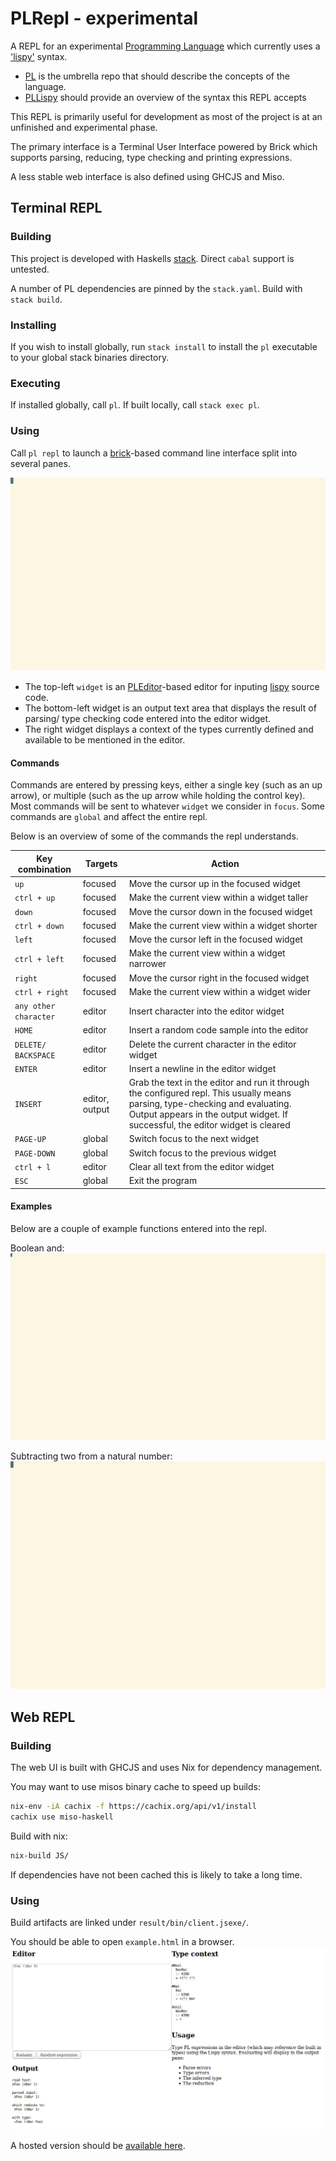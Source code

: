 # PLRepl - experimental

A REPL for an experimental [Programming Language](https://github.com/syallop/PL) which currently uses a ['lispy'](https://github.com/syallop/PLLispy) syntax.

- [PL](https://github.com/syallop/PL) is the umbrella repo that should describe the concepts of the language.
- [PLLispy](https://github.com/syallop/PLLispy) should provide an overview of the syntax this REPL accepts

This REPL is primarily useful for development as most of the project is at
an unfinished and experimental phase. 


The primary interface is a Terminal User Interface powered by Brick which
supports parsing, reducing, type checking and printing expressions.

A less stable web interface is also defined using GHCJS and Miso.

## Terminal REPL
### Building

This project is developed with Haskells [stack](https://docs.haskellstack.org/en/stable/README/).
Direct `cabal` support is untested. 

A number of PL dependencies are pinned by the `stack.yaml`. Build with `stack
build`.

### Installing

If you wish to install globally, run `stack install` to install the `pl`
executable to your global stack binaries directory.

### Executing

If installed globally, call `pl`. If built locally, call `stack exec pl`.

### Using

Call `pl repl` to launch a [brick](https://hackage.haskell.org/package/brick)-based command line interface split into several panes.

![Overview](https://github.com/syallop/PLRepl/blob/master/README/Overview.svg)
- The top-left `widget` is an [PLEditor](https://github.com/syallop/PLEditor)-based editor for inputing [lispy](https://github.com/syallop/PLLispy) source code.
- The bottom-left widget is an output text area that displays the result of parsing/ type checking code entered into the editor widget. 
- The right widget displays a context of the types currently defined and available to be mentioned in the editor.  

#### Commands

Commands are entered by pressing keys, either a single key (such as an up
arrow), or multiple (such as the up arrow while holding the control key).
Most commands will be sent to whatever `widget` we consider in `focus`. Some
commands are `global` and affect the entire repl.

Below is an overview of some of the commands the repl understands.

| Key combination       | Targets        | Action |
| --------------------- | -------------- | ------ |
| `up`                  | focused        | Move the cursor up in the focused widget | 
| `ctrl + up`           | focused        | Make the current view within a widget taller |
| `down`                | focused        | Move the cursor down in the focused widget |
| `ctrl + down`         | focused        | Make the current view within a widget shorter |
| `left`                | focused        | Move the cursor left in the focused widget |
| `ctrl + left`         | focused        | Make the current view within a widget narrower |
| `right`               | focused        | Move the cursor right in the focused widget |
| `ctrl + right`        | focused        | Make the current view within a widget wider |
| `any other character` | editor         | Insert character into the editor widget |
| `HOME`                | editor         | Insert a random code sample into the editor |
| `DELETE/ BACKSPACE`   | editor         | Delete the current character in the editor widget |
| `ENTER`               | editor         | Insert a newline in the editor widget | 
| `INSERT`              | editor, output | Grab the text in the editor and run it through the configured repl. This usually means parsing, type-checking and evaluating. Output appears in the output widget. If successful, the editor widget is cleared | 
| `PAGE-UP`             | global         | Switch focus to the next widget |
| `PAGE-DOWN`           | global         | Switch focus to the previous widget |
| `ctrl + l`            | editor         | Clear all text from the editor widget |
| `ESC`                 | global         | Exit the program |

#### Examples

Below are a couple of example functions entered into the repl.

Boolean and:
![Boolean And](https://github.com/syallop/PLRepl/blob/master/README/BooleanAnd.svg)

Subtracting two from a natural number:
![Subtract Two](https://github.com/syallop/PLRepl/blob/master/README/SubTwo.svg)

## Web REPL
### Building

The web UI is built with GHCJS and uses Nix for dependency management.

You may want to use misos binary cache to speed up builds:

```bash
nix-env -iA cachix -f https://cachix.org/api/v1/install
cachix use miso-haskell
```

Build with nix:

```bash
nix-build JS/
```
If dependencies have not been cached this is likely to take a long time.

### Using

Build artifacts are linked under `result/bin/client.jsexe/`.

You should be able to open `example.html` in a browser.
![Web UI](https://github.com/syallop/PLRepl/blob/master/README/Web.png)

A hosted version should be <a href="yallop.computer/PL">available here</a>.
